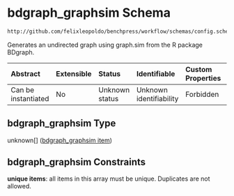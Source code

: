 # bdgraph\_graphsim Schema

```txt
http://github.com/felixleopoldo/benchpress/workflow/schemas/config.schema.json#/properties/resources/properties/graph/properties/bdgraph_graphsim
```

Generates an undirected graph using graph.sim from the R package BDgraph.

| Abstract            | Extensible | Status         | Identifiable            | Custom Properties | Additional Properties | Access Restrictions | Defined In                                                        |
| :------------------ | :--------- | :------------- | :---------------------- | :---------------- | :-------------------- | :------------------ | :---------------------------------------------------------------- |
| Can be instantiated | No         | Unknown status | Unknown identifiability | Forbidden         | Allowed               | none                | [config.schema.json\*](config.schema.json "open original schema") |

## bdgraph\_graphsim Type

unknown\[] ([bdgraph\_graphsim item](config-definitions-bdgraph_graphsim-item.md))

## bdgraph\_graphsim Constraints

**unique items**: all items in this array must be unique. Duplicates are not allowed.
